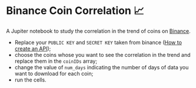 # Binance Coin Correlation :chart_with_upwards_trend:
A Jupiter notebook to study the correlation in the trend of coins on [Binance](https://www.binance.com).
- Replace your `PUBLIC KEY` and `SECRET KEY` taken from binance ([How to create an API](https://www.binance.com/en/support/faq/360002502072 "How to create an API"));
- choose the coins whose you want to see the correlation in the trend and replace them in the `coinIDs` array;
- change the value of `num_days` indicating the number of days of data you want to download for each coin;
- run the cells.

